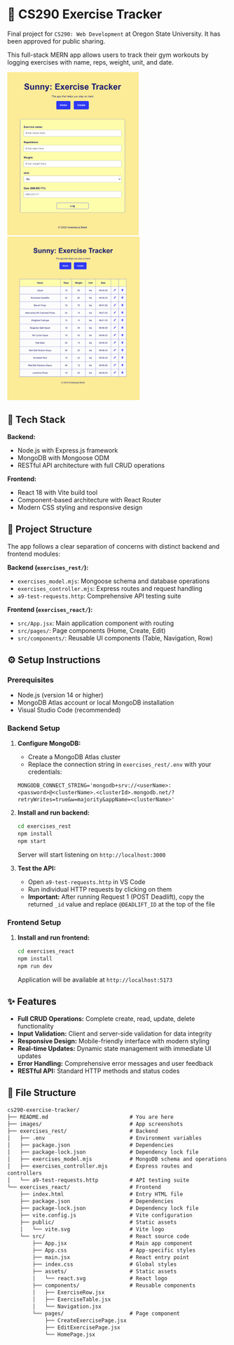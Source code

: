 # :muscle: CS290 Exercise Tracker

Final project for `CS290: Web Development` at Oregon State University. It has been approved for public sharing.

This full-stack MERN app allows users to track their gym workouts by logging exercises with name, reps, weight, unit, and date.

<img alt="Sunny: Exercise Tracker, Log Exercise Page" src="./images/LogExercise.png" width="300">   <img alt="Sunny: Exercise Tracker, Landing Page" src="./images/LandingPage.png" width="302">

## :pancakes: Tech Stack

**Backend:**
- Node.js with Express.js framework
- MongoDB with Mongoose ODM
- RESTful API architecture with full CRUD operations

**Frontend:**
- React 18 with Vite build tool
- Component-based architecture with React Router
- Modern CSS styling and responsive design

## :bricks: Project Structure

The app follows a clear separation of concerns with distinct backend and frontend modules:

**Backend (`exercises_rest/`):**
- `exercises_model.mjs`: Mongoose schema and database operations
- `exercises_controller.mjs`: Express routes and request handling
- `a9-test-requests.http`: Comprehensive API testing suite

**Frontend (`exercises_react/`):**
- `src/App.jsx`: Main application component with routing
- `src/pages/`: Page components (Home, Create, Edit)
- `src/components/`: Reusable UI components (Table, Navigation, Row)

## :gear: Setup Instructions

### Prerequisites
- Node.js (version 14 or higher)
- MongoDB Atlas account or local MongoDB installation
- Visual Studio Code (recommended)

### Backend Setup

1. **Configure MongoDB:**
   - Create a MongoDB Atlas cluster
   - Replace the connection string in `exercises_rest/.env` with your credentials:
   ```
   MONGODB_CONNECT_STRING='mongodb+srv://<userName>:<password>@<clusterName>.<clusterId>.mongodb.net/?retryWrites=true&w=majority&appName=<clusterName>'
   ```

2. **Install and run backend:**
   ```bash
   cd exercises_rest
   npm install
   npm start
   ```
   Server will start listening on `http://localhost:3000`

3. **Test the API:**
   - Open `a9-test-requests.http` in VS Code
   - Run individual HTTP requests by clicking on them
   - **Important:** After running Request 1 (POST Deadlift), copy the returned `_id` value and replace `@DEADLIFT_ID` at the top of the file

### Frontend Setup

1. **Install and run frontend:**
   ```bash
   cd exercises_react
   npm install
   npm run dev
   ```
   Application will be available at `http://localhost:5173`

## :sparkles: Features

- **Full CRUD Operations:** Complete create, read, update, delete functionality
- **Input Validation:** Client and server-side validation for data integrity
- **Responsive Design:** Mobile-friendly interface with modern styling
- **Real-time Updates:** Dynamic state management with immediate UI updates
- **Error Handling:** Comprehensive error messages and user feedback
- **RESTful API:** Standard HTTP methods and status codes

## :open_file_folder: File Structure
```
cs290-exercise-tracker/
├── README.md                          # You are here
├── images/                            # App screenshots
├── exercises_rest/                    # Backend
│   ├── .env                           # Environment variables
│   ├── package.json                   # Dependencies
│   ├── package-lock.json              # Dependency lock file
│   ├── exercises_model.mjs            # MongoDB schema and operations
│   ├── exercises_controller.mjs       # Express routes and controllers
│   └── a9-test-requests.http          # API testing suite
└── exercises_react/                   # Frontend
    ├── index.html                     # Entry HTML file
    ├── package.json                   # Dependencies
    ├── package-lock.json              # Dependency lock file
    ├── vite.config.js                 # Vite configuration
    ├── public/                        # Static assets
    │   └── vite.svg                   # Vite logo
    └── src/                           # React source code
        ├── App.jsx                    # Main app component
        ├── App.css                    # App-specific styles
        ├── main.jsx                   # React entry point
        ├── index.css                  # Global styles
        ├── assets/                    # Static assets
        │   └── react.svg              # React logo
        ├── components/                # Reusable components
        │   ├── ExerciseRow.jsx
        │   ├── ExerciseTable.jsx
        │   └── Navigation.jsx
        └── pages/                     # Page component
            ├── CreateExercisePage.jsx
            ├── EditExercisePage.jsx
            └── HomePage.jsx
```
